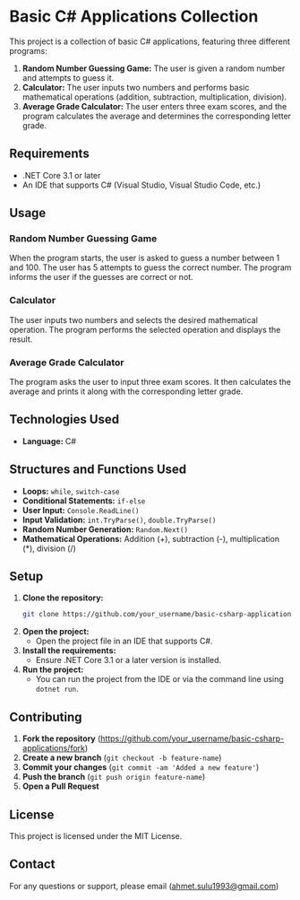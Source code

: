 # Basic C# Applications Collection

This project is a collection of basic C# applications, featuring three different programs:

1. **Random Number Guessing Game:** The user is given a random number and attempts to guess it.
2. **Calculator:** The user inputs two numbers and performs basic mathematical operations (addition, subtraction, multiplication, division).
3. **Average Grade Calculator:** The user enters three exam scores, and the program calculates the average and determines the corresponding letter grade.

## Requirements

- .NET Core 3.1 or later
- An IDE that supports C# (Visual Studio, Visual Studio Code, etc.)

## Usage

### Random Number Guessing Game
When the program starts, the user is asked to guess a number between 1 and 100. The user has 5 attempts to guess the correct number. The program informs the user if the guesses are correct or not.

### Calculator
The user inputs two numbers and selects the desired mathematical operation. The program performs the selected operation and displays the result.

### Average Grade Calculator
The program asks the user to input three exam scores. It then calculates the average and prints it along with the corresponding letter grade.

## Technologies Used

- **Language:** C#

## Structures and Functions Used

- **Loops:** `while`, `switch-case`
- **Conditional Statements:** `if-else`
- **User Input:** `Console.ReadLine()`
- **Input Validation:** `int.TryParse()`, `double.TryParse()`
- **Random Number Generation:** `Random.Next()`
- **Mathematical Operations:** Addition (+), subtraction (-), multiplication (*), division (/)

## Setup

1. **Clone the repository:**
    ```sh
    git clone https://github.com/your_username/basic-csharp-applications.git
    ```
2. **Open the project:**
    - Open the project file in an IDE that supports C#.
3. **Install the requirements:**
    - Ensure .NET Core 3.1 or a later version is installed.
4. **Run the project:**
    - You can run the project from the IDE or via the command line using `dotnet run`.

## Contributing

1. **Fork the repository** (https://github.com/your_username/basic-csharp-applications/fork)
2. **Create a new branch** (`git checkout -b feature-name`)
3. **Commit your changes** (`git commit -am 'Added a new feature'`)
4. **Push the branch** (`git push origin feature-name`)
5. **Open a Pull Request**

## License

This project is licensed under the MIT License.

## Contact

For any questions or support, please email (ahmet.sulu1993@gmail.com)
